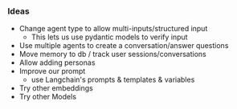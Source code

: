 ### Ideas

* Change agent type to allow multi-inputs/structured input
  * This lets us use pydantic models to verify input
* Use multiple agents to create a conversation/answer questions
* Move memory to db / track user sessions/conversations
* Allow adding personas
* Improve our prompt
  * use Langchain's prompts & templates & variables
* Try other embeddings
* Try other Models
